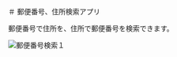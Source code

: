 ＃ 郵便番号、住所検索アプリ

郵便番号で住所を、住所で郵便番号を検索できます。

![郵便番号検索１](https://github.com/LET-137/PostalCodeSearch/assets/152361449/a451263e-5528-42b0-8c22-a6bd724c3ba3)

